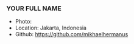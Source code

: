### YOUR FULL NAME
- Photo: 
- Location: Jakarta, Indonesia
- Github: https://github.com/mikhaelhermanus
